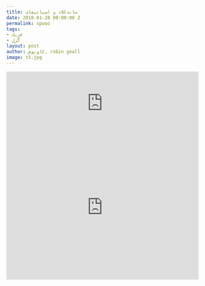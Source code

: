 ```yaml
---
title: ساندکلاد و اسپاتیفای
date: 2018-01-28 00:00:00 Z
permalink: spooo
tags:
- فریک
- گرل
layout: post
author: کاوبوش, robin geall
image: t5.jpg
---
```


<iframe width="100%" height="166" scrolling="no" frameborder="no" allow="autoplay" src="https://w.soundcloud.com/player/?url=https%3A//api.soundcloud.com/tracks/407831340&color=%230ba360&auto_play=false&hide_related=false&show_comments=true&show_user=true&show_reposts=false&show_teaser=true"></iframe>

<iframe src="https://open.spotify.com/embed/album/5EBGCvO6upi3GNknMVe9x9" width="100%" height="380" frameborder="0" allowtransparency="true"></iframe>
